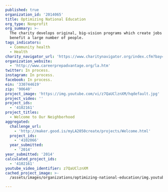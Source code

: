 ```yaml
---
published: true
organization_id: '2014065'
title: Optimizing National Education
org_type: Nonprofit
org_summary: >-
  The charity develops original, big-vision programs which create jobs and
  benefit a large number of people.
tags_indicators:
  - Community health
  - Health
charity_navigator_url: 'https://www.charitynavigator.org/index.cfm?bay=search.profile&ein=330744619'
organization_website:
  - 'http://www.careerprepadvantage.org/la.htm'
twitter: In process.
instagram: In process.
facebook: In process.
ein: '330744619'
zip: '90640'
project_image: 'https://img.youtube.com/vi/z7QaUClznXM/hqdefault.jpg'
project_video: ''
project_ids:
  - '4102161'
project_titles:
  - Welcome to Our Neighborhood
aggregated:
  challenge_url:
    - 'http://maker.good.is/myLA2050create/projects/Welcome.html'
  project_ids:
    - '4102066'
  year_submitted:
    - '2014'
year_submitted: '2014'
calculated_project_ids:
  - '4102161'
youtube_video_identifier: z7QaUClznXM
cached_project_image: >-
  /assets/images/organizations/optimizing-national-education/img.youtube.com/vi/z7QaUClznXM/hqdefault.jpg

---
```

